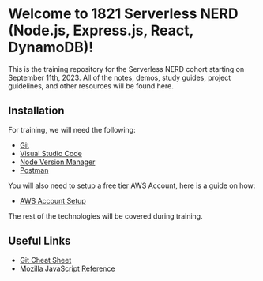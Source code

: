 # Welcome to 1821 Serverless NERD (Node.js, Express.js, React, DynamoDB)!

This is the training repository for the Serverless NERD cohort starting on September 11th, 2023. All of the notes, demos, study guides, project guidelines, and other resources will be found here.

## Installation

For training, we will need the following:

- [Git](https://git-scm.com/download)
- [Visual Studio Code](https://code.visualstudio.com)
- [Node Version Manager](https://github.com/nvm-sh/nvm)
- [Postman](https://www.postman.com)

You will also need to setup a free tier AWS Account, here is a guide on how:

- [AWS Account Setup](https://repost.aws/knowledge-center/create-and-activate-aws-account)

The rest of the technologies will be covered during training.

## Useful Links

- [Git Cheat Sheet](https://i.redd.it/8341g68g1v7y.png)
- [Mozilla JavaScript Reference](https://developer.mozilla.org/en-US/docs/Web/javascript)
